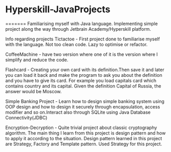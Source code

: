 # Hyperskill-JavaProjects
=======
Familiarising myself with Java language. 
Implementing simple project along the way through Jetbrain Academy/Hyperskill platform.

Info regarding projects
Tictactoe - First project done to familiarise myself with the language. Not too clean code. Lazy to optimise or refactor.

CoffeeMachine - have two version where one of it is the version where I simplify and reduce the code.

Flashcard - Creating your own card with its definition.Then save it and later you can load it back
	    and make the program to ask you about the definition and you have to give its card.
	    For example you load capitals card which contains country and its capital.
	    Given the definition Capital of Russia, the answer would be Moscow.

Simple Banking Project - Learn how to design simple banking system using OOP design and how to design it securely 
                         through encapsulation, access modifier and so on.Interact also through SQLite using 
		         Java Database Connectivity(JDBC)

Encryption-Decryption - Quite trivial project about classic cryptography algorithm. The main thing I learn from this
			project is design pattern and how to apply it according to the situation. Design pattern learned
			in this project are Strategy, Factory and Template pattern. Used Strategy for this project.

